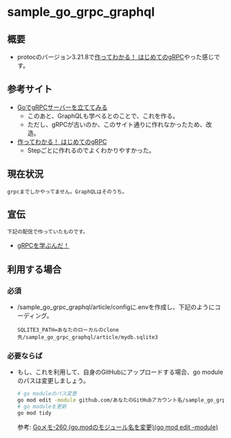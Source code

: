 # sample_go_grpc_graphql
## 概要
+ protocのバージョン3.21.8で[作ってわかる！ はじめてのgRPC](https://zenn.dev/hsaki/books/golang-grpc-starting)やった感じです。
## 参考サイト
+ [GoでgRPCサーバーを立ててみる](https://zenn.dev/k88t76/books/f3892660871ab2)
	+ このあと、GraphQLも学べるとのことで、これを作る。
	+ ただし、gRPCが古いのか、このサイト通りに作れなかったため、改造。
+ [作ってわかる！ はじめてのgRPC](https://zenn.dev/hsaki/books/golang-grpc-starting)
	+ Stepごとに作れるのでよくわかりやすかった。
## 現在状況
	grpcまでしかやってません。GraphQLはそのうち。
## 宣伝
	下記の配信で作っていたものです。
+ [gRPCを学ぶんだ！](https://youtube.com/playlist?list=PL7eUTvd9iQoWKhVHa7-pAwJlcXnbUeK9u)

## 利用する場合
### 必須
+ /sample_go_grpc_graphql/article/configに.envを作成し、下記のようにコーディング。
	~~~bash:.env
	SQLITE3_PATH=あなたのローカルのclone先/sample_go_grpc_graphql/article/mydb.sqlite3
	~~~
### 必要ならば
+ もし、これを利用して、自身のGitHubにアップロードする場合、go moduleのパスは変更しましょう。
	```bash
	# go moduleのパス変更
	go mod edit -module github.com/あなたのGitHubアカウント名/sample_go_grpc_graphql/article
	# go moduleを更新
	go mod tidy
	```
	参考: [Goメモ-260 (go.modのモジュール名を変更)(go mod edit -module)](https://devlights.hatenablog.com/entry/2022/10/24/073000)
